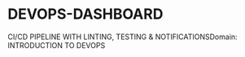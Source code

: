 # DEVOPS-DASHBOARD
CI/CD PIPELINE WITH LINTING, TESTING &amp; NOTIFICATIONSDomain: INTRODUCTION TO DEVOPS
